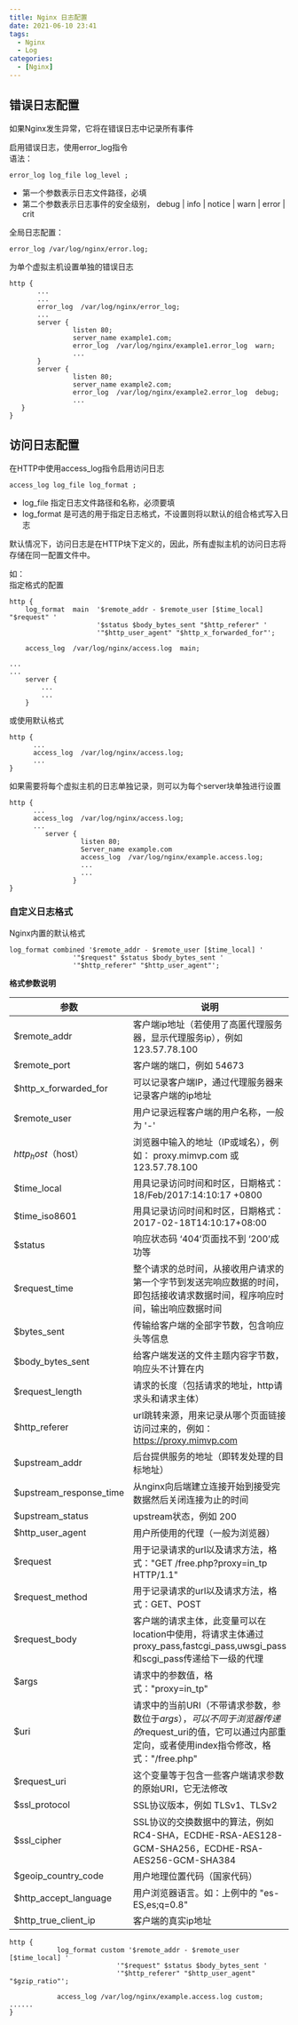 ```yaml
---
title: Nginx 日志配置
date: 2021-06-10 23:41
tags: 
  - Nginx
  - Log
categories:
  - [Nginx]
---
```


## 错误日志配置
如果Nginx发生异常，它将在错误日志中记录所有事件

启用错误日志，使用error_log指令  
语法：
```
error_log log_file log_level ;
```
- 第一个参数表示日志文件路径，必填
- 第二个参数表示日志事件的安全级别， debug | info | notice | warn | error | crit
 
全局日志配置：
```
error_log /var/log/nginx/error.log;
```

为单个虚拟主机设置单独的错误日志
```
http {
       ...
       ...
       error_log  /var/log/nginx/error_log;
	   ...
       server {
                listen 80;
                server_name example1.com;
                error_log  /var/log/nginx/example1.error_log  warn;
                ...
       }
       server {
                listen 80;
                server_name example2.com;
                error_log  /var/log/nginx/example2.error_log  debug;
                ...
   }
}

```


## 访问日志配置

在HTTP中使用access_log指令启用访问日志
```
access_log log_file log_format ;
```
- log_file 指定日志文件路径和名称，必须要填 
- log_format 是可选的用于指定日志格式，不设置则将以默认的组合格式写入日志

默认情况下，访问日志是在HTTP块下定义的，因此，所有虚拟主机的访问日志将存储在同一配置文件中。

如：  
指定格式的配置
```
http {
    log_format  main  '$remote_addr - $remote_user [$time_local] "$request" '
                      '$status $body_bytes_sent "$http_referer" '
                      '"$http_user_agent" "$http_x_forwarded_for"';

    access_log  /var/log/nginx/access.log  main;

...
...
    server {
        ...
        ...
    }
```
或使用默认格式
```
http {
      ...
      access_log  /var/log/nginx/access.log;
      ...
}
```

如果需要将每个虚拟主机的日志单独记录，则可以为每个server块单独进行设置

```
http {
      ...
      access_log  /var/log/nginx/access.log;
      ...
         server {
                  listen 80;
                  Server_name example.com
                  access_log  /var/log/nginx/example.access.log;
                  ...
                  ...
                }
}

```

### 自定义日志格式
Nginx内置的默认格式
```
log_format combined '$remote_addr - $remote_user [$time_local] '
                '"$request" $status $body_bytes_sent '
                '"$http_referer" "$http_user_agent"'; 
```

**格式参数说明**

参数                        |  说明
----|------                 
$remote_addr 				|客户端ip地址（若使用了高匿代理服务器，显示代理服务ip），例如 123.57.78.100
$remote_port  				|客户端的端口，例如 54673
$http_x_forwarded_for  		|可以记录客户端IP，通过代理服务器来记录客户端的ip地址
$remote_user 				|用户记录远程客户端的用户名称，一般为 '-'
$http_host（$host） 		|浏览器中输入的地址（IP或域名），例如： proxy.mimvp.com 或 123.57.78.100
$time_local   				|用具记录访问时间和时区，日期格式：18/Feb/2017:14:10:17 +0800
$time_iso8601   			|用具记录访问时间和时区，日期格式：2017-02-18T14:10:17+08:00
$status 					|响应状态码 ‘404’页面找不到 ‘200’成功等
$request_time 				|整个请求的总时间，从接收用户请求的第一个字节到发送完响应数据的时间，即包括接收请求数据时间，程序响应时间，输出响应数据时间
$bytes_sent  				|传输给客户端的全部字节数，包含响应头等信息
$body_bytes_sent 			|给客户端发送的文件主题内容字节数，响应头不计算在内
$request_length 			|请求的长度（包括请求的地址，http请求头和请求主体）
$http_referer  				|url跳转来源，用来记录从哪个页面链接访问过来的，例如：https://proxy.mimvp.com
$upstream_addr  			|后台提供服务的地址（即转发处理的目标地址）
$upstream_response_time  	|从nginx向后端建立连接开始到接受完数据然后关闭连接为止的时间
$upstream_status 			| upstream状态，例如 200
$http_user_agent 			|用户所使用的代理（一般为浏览器）
$request   					|用于记录请求的url以及请求方法，格式："GET /free.php?proxy=in_tp HTTP/1.1"
$request_method   			|用于记录请求的url以及请求方法，格式：GET、POST
$request_body 				|客户端的请求主体，此变量可以在location中使用，将请求主体通过proxy_pass,fastcgi_pass,uwsgi_pass和scgi_pass传递给下一级的代理
$args 						|请求中的参数值，格式："proxy=in_tp"
$uri 						|请求中的当前URI（不带请求参数，参数位于$args），可以不同于浏览器传递的$request_uri的值，它可以通过内部重定向，或者使用index指令修改，格式："/free.php"
$request_uri 				|这个变量等于包含一些客户端请求参数的原始URI，它无法修改
$ssl_protocol   			|SSL协议版本，例如 TLSv1、TLSv2
$ssl_cipher   				|SSL协议的交换数据中的算法，例如 RC4-SHA，ECDHE-RSA-AES128-GCM-SHA256，ECDHE-RSA-AES256-GCM-SHA384
$geoip_country_code  		|用户地理位置代码（国家代码）
$http_accept_language  		|用户浏览器语言。如：上例中的 "es-ES,es;q=0.8"
$http_true_client_ip 		|客户端的真实ip地址



```
http {
            log_format custom '$remote_addr - $remote_user [$time_local] '
                           '"$request" $status $body_bytes_sent '
                           '"$http_referer" "$http_user_agent" "$gzip_ratio"';

            access_log /var/log/nginx/example.access.log custom;
......
}
```